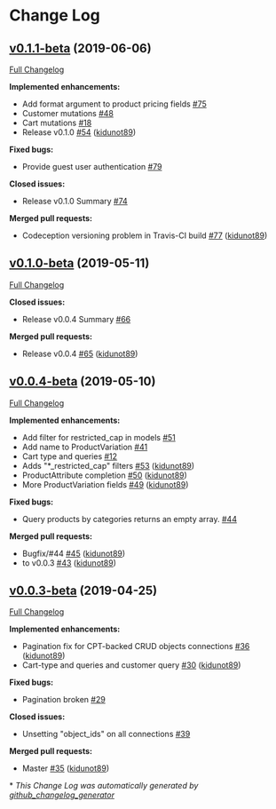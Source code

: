 # Change Log

## [v0.1.1-beta](https://github.com/wp-graphql/wp-graphql-woocommerce/tree/v0.1.1-beta) (2019-06-06)
[Full Changelog](https://github.com/wp-graphql/wp-graphql-woocommerce/compare/v0.1.0-beta...v0.1.1-beta)

**Implemented enhancements:**

- Add format argument to product pricing fields [\#75](https://github.com/wp-graphql/wp-graphql-woocommerce/issues/75)
- Customer mutations [\#48](https://github.com/wp-graphql/wp-graphql-woocommerce/issues/48)
- Cart mutations [\#18](https://github.com/wp-graphql/wp-graphql-woocommerce/issues/18)
- Release v0.1.0 [\#54](https://github.com/wp-graphql/wp-graphql-woocommerce/pull/54) ([kidunot89](https://github.com/kidunot89))

**Fixed bugs:**

- Provide guest user authentication [\#79](https://github.com/wp-graphql/wp-graphql-woocommerce/issues/79)

**Closed issues:**

- Release v0.1.0 Summary [\#74](https://github.com/wp-graphql/wp-graphql-woocommerce/issues/74)

**Merged pull requests:**

- Codeception versioning problem in Travis-CI build [\#77](https://github.com/wp-graphql/wp-graphql-woocommerce/pull/77) ([kidunot89](https://github.com/kidunot89))

## [v0.1.0-beta](https://github.com/wp-graphql/wp-graphql-woocommerce/tree/v0.1.0-beta) (2019-05-11)
[Full Changelog](https://github.com/wp-graphql/wp-graphql-woocommerce/compare/v0.0.4-beta...v0.1.0-beta)

**Closed issues:**

- Release v0.0.4 Summary [\#66](https://github.com/wp-graphql/wp-graphql-woocommerce/issues/66)

**Merged pull requests:**

- Release v0.0.4 [\#65](https://github.com/wp-graphql/wp-graphql-woocommerce/pull/65) ([kidunot89](https://github.com/kidunot89))

## [v0.0.4-beta](https://github.com/wp-graphql/wp-graphql-woocommerce/tree/v0.0.4-beta) (2019-05-10)
[Full Changelog](https://github.com/wp-graphql/wp-graphql-woocommerce/compare/v0.0.3-beta...v0.0.4-beta)

**Implemented enhancements:**

- Add filter for restricted\_cap in models [\#51](https://github.com/wp-graphql/wp-graphql-woocommerce/issues/51)
- Add name to ProductVariation [\#41](https://github.com/wp-graphql/wp-graphql-woocommerce/issues/41)
- Cart type and queries [\#12](https://github.com/wp-graphql/wp-graphql-woocommerce/issues/12)
- Adds "\*\_restricted\_cap" filters [\#53](https://github.com/wp-graphql/wp-graphql-woocommerce/pull/53) ([kidunot89](https://github.com/kidunot89))
- ProductAttribute completion [\#50](https://github.com/wp-graphql/wp-graphql-woocommerce/pull/50) ([kidunot89](https://github.com/kidunot89))
- More ProductVariation fields [\#49](https://github.com/wp-graphql/wp-graphql-woocommerce/pull/49) ([kidunot89](https://github.com/kidunot89))

**Fixed bugs:**

- Query products by categories returns an empty array. [\#44](https://github.com/wp-graphql/wp-graphql-woocommerce/issues/44)

**Merged pull requests:**

- Bugfix/\#44 [\#45](https://github.com/wp-graphql/wp-graphql-woocommerce/pull/45) ([kidunot89](https://github.com/kidunot89))
- to v0.0.3 [\#43](https://github.com/wp-graphql/wp-graphql-woocommerce/pull/43) ([kidunot89](https://github.com/kidunot89))

## [v0.0.3-beta](https://github.com/wp-graphql/wp-graphql-woocommerce/tree/v0.0.3-beta) (2019-04-25)
[Full Changelog](https://github.com/wp-graphql/wp-graphql-woocommerce/compare/v0.0.2-beta...v0.0.3-beta)

**Implemented enhancements:**

- Pagination fix for CPT-backed CRUD objects connections [\#36](https://github.com/wp-graphql/wp-graphql-woocommerce/pull/36) ([kidunot89](https://github.com/kidunot89))
- Cart-type and queries and customer query [\#30](https://github.com/wp-graphql/wp-graphql-woocommerce/pull/30) ([kidunot89](https://github.com/kidunot89))

**Fixed bugs:**

- Pagination broken [\#29](https://github.com/wp-graphql/wp-graphql-woocommerce/issues/29)

**Closed issues:**

- Unsetting "object\_ids" on all connections [\#39](https://github.com/wp-graphql/wp-graphql-woocommerce/issues/39)

**Merged pull requests:**

- Master [\#35](https://github.com/wp-graphql/wp-graphql-woocommerce/pull/35) ([kidunot89](https://github.com/kidunot89))



\* *This Change Log was automatically generated by [github_changelog_generator](https://github.com/skywinder/Github-Changelog-Generator)*